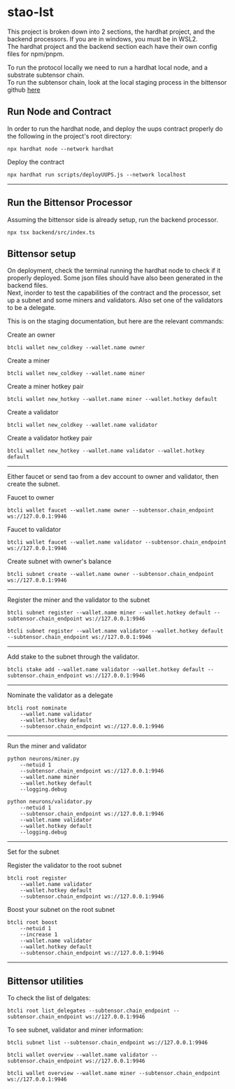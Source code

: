 # stao-lst

This project is broken down into 2 sections, the hardhat project, and the backend processors. If you are in windows, you must be in WSL2.  
The hardhat project and the backend section each have their own config files for npm/pnpm.

To run the protocol locally we need to run a hardhat local node, and a substrate subtensor chain.  
To run the subtensor chain, look at the local staging process in the bittensor github [here](https://github.com/opentensor/bittensor-subnet-template/blob/main/docs/running_on_staging.md)  

## Run Node and Contract
In order to run the hardhat node, and deploy the uups contract properly do the following in the project's root directory:

```shell
npx hardhat node --network hardhat
```

Deploy the contract
```shell
npx hardhat run scripts/deployUUPS.js --network localhost
```
---

## Run the Bittensor Processor
Assuming the bittensor side is already setup, run the backend processor.

```shell
npx tsx backend/src/index.ts
```

## Bittensor setup
On deployment, check the terminal running the hardhat node to check if it properly deployed. Some json files should have also been generated in the backend files.  
Next, inorder to test the capabilities of the contract and the processor, set up a subnet and some miners and validators. Also set one of the validators to be a delegate.  

This is on the staging documentation, but here are the relevant commands:


Create an owner
```shell
btcli wallet new_coldkey --wallet.name owner
```

Create a miner
```shell
btcli wallet new_coldkey --wallet.name miner
```

Create a miner hotkey pair
```shell
btcli wallet new_hotkey --wallet.name miner --wallet.hotkey default
```

Create a validator
```shell
btcli wallet new_coldkey --wallet.name validator
```

Create a validator hotkey pair
```shell
btcli wallet new_hotkey --wallet.name validator --wallet.hotkey default
```
---

Either faucet or send tao from a dev account to owner and validator, then create the subnet.

Faucet to owner
```shell
btcli wallet faucet --wallet.name owner --subtensor.chain_endpoint ws://127.0.0.1:9946
```

Faucet to validator
```shell
btcli wallet faucet --wallet.name validator --subtensor.chain_endpoint ws://127.0.0.1:9946
```

Create subnet with owner's balance
```shell
btcli subnet create --wallet.name owner --subtensor.chain_endpoint ws://127.0.0.1:9946 
```
---

Register the miner and the validator to the subnet

```shell
btcli subnet register --wallet.name miner --wallet.hotkey default --subtensor.chain_endpoint ws://127.0.0.1:9946
```

```shell
btcli subnet register --wallet.name validator --wallet.hotkey default --subtensor.chain_endpoint ws://127.0.0.1:9946
```
---

Add stake to the subnet through the validator.

```shell
btcli stake add --wallet.name validator --wallet.hotkey default --subtensor.chain_endpoint ws://127.0.0.1:9946
```
---

Nominate the validator as a delegate

```shell
btcli root nominate
    --wallet.name validator
    --wallet.hotkey default
    --subtensor.chain_endpoint ws://127.0.0.1:9946
```
---

Run the miner and validator

```shell
python neurons/miner.py 
    --netuid 1 
    --subtensor.chain_endpoint ws://127.0.0.1:9946 
    --wallet.name miner
    --wallet.hotkey default
    --logging.debug
```

```shell
python neurons/validator.py
    --netuid 1
    --subtensor.chain_endpoint ws://127.0.0.1:9946
    --wallet.name validator
    --wallet.hotkey default
    --logging.debug
```
---

Set   for the subnet

Register the validator to the root subnet
```shell
btcli root register
    --wallet.name validator
    --wallet.hotkey default
    --subtensor.chain_endpoint ws://127.0.0.1:9946
```

Boost your subnet on the root subnet
```shell
btcli root boost
    --netuid 1
    --increase 1
    --wallet.name validator
    --wallet.hotkey default
    --subtensor.chain_endpoint ws://127.0.0.1:9946
```
---

## Bittensor utilities
To check the list of delgates:

```shell
btcli root list_delegates --subtensor.chain_endpoint --subtensor.chain_endpoint ws://127.0.0.1:9946
```

To see subnet, validator and miner information:

```shell
btcli subnet list --subtensor.chain_endpoint ws://127.0.0.1:9946
```

```shell
btcli wallet overview --wallet.name validator --subtensor.chain_endpoint ws://127.0.0.1:9946
```

```shell
btcli wallet overview --wallet.name miner --subtensor.chain_endpoint ws://127.0.0.1:9946
```

